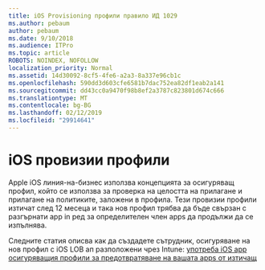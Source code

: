 ```yaml
---
title: iOS Provisioning профили правило ИД 1029
ms.author: pebaum
author: pebaum
ms.date: 9/10/2018
ms.audience: ITPro
ms.topic: article
ROBOTS: NOINDEX, NOFOLLOW
localization_priority: Normal
ms.assetid: 14d30092-8cf5-4fe6-a2a3-8a337e96cb1c
ms.openlocfilehash: 590dd3d603cfe6581b7dac752ea82df1eab2a141
ms.sourcegitcommit: dd43cc0a9470f98b8ef2a3787c823801d674c666
ms.translationtype: MT
ms.contentlocale: bg-BG
ms.lasthandoff: 02/12/2019
ms.locfileid: "29914641"
---
```

# <a name="ios-provisioning-profiles"></a>iOS провизии профили

Apple iOS линия-на-бизнес използва концепцията за осигуряващ профил, който се използва за проверка на целостта на прилагане и прилагане на политиките, заложени в профила. Тези провизии профили изтичат след 12 месеца и така нов профил трябва да бъде свързан с разгърнати app in ред за определителен член apps да продължи да се изпълнява.
  
Следните статия описва как да създадете сътрудник, осигуряване на нов профил с iOS LOB ап разположени чрез Intune: [употреба iOS app осигуряващия профили за предотвратяване на вашата apps от изтичащ](https://docs.microsoft.com/intune/app-provisioning-profile-ios)
  


